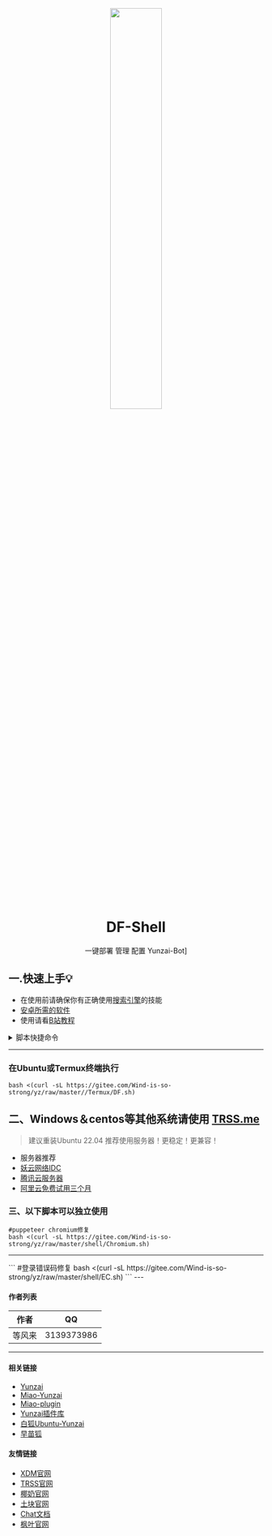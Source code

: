 
<p align="center">
  <a href="http://dengfenglai.cloud/"><img src="http://dengfenglai.cloud/Herta.png" width="45%" /></a>
</p>

<div align="center">

# DF-Shell

一键部署 管理 配置 Yunzai-Bot]

</div>

## 一.快速上手💡<br>
- 在使用前请确保你有正确使用[搜索引擎](baidu.com)的技能
- [安卓所需的软件](https://pan.baidu.com/s/1s4oWDWzzdP_ow5z6MJANIw?pwd=99xs)
- 使用请看[B站教程](https://b23.tv/2bkII8R)
<details>
  <summary>脚本快捷命令</summary>


  #### 快捷命令
| 指令 | 说明              |
|----|-----------------|
| u  | 在Termux启动Ubuntu |
| d  | 启动脚本            |
#### Yunzai-BOT快捷命令
| 指令 | 说明              |
|----|-----------------|
| yz | CD云崽根目录         |
| y  | 前台启动            |
| r  | 后台运行            |
| l  | 查看日志            |
| s  | 停止运行            |
| g  | 重置登录            |
#### Miao-Yunzai快捷命令
| 指令 | 说明              |
|----|-----------------|
| mz | CD喵崽根目录         | 
| m  | 前台启动喵崽         | 
| mr | 后台启动喵崽         |  
| ml | 查看喵崽日志         | 
| ms | 停止喵崽运行         |  
| mg | 重置喵崽账号         | 
#### 早苗Bot快捷命令
| 指令 | 说明              |
|----|-----------------|
| h | 启动脚本             |

</details>


<hr/>

### 在Ubuntu或Termux终端执行
```
bash <(curl -sL https://gitee.com/Wind-is-so-strong/yz/raw/master//Termux/DF.sh)
```


## 二、Windows＆centos等其他系统请使用 [TRSS.me](http://trss.me)
>建议重装Ubuntu 22.04
>推荐使用服务器！更稳定！更兼容！
- 服务器推荐
- [妖云网络IDC](https://02vps.cn/aff/DPUVCKMW)
- [腾讯云服务器](https://cloud.tencent.com/act/pro/seckill_season?fromSource=gwzcw.7285964.728964.7285964&utm_medium=cpc&utm_id=gwzcw.7285964.7285964.7285964)
- [阿里云免费试用三个月](https://free.aliyun.com/?utm_content=se_1013927383)
  

### 三、以下脚本可以独立使用

```
#puppeteer chromium修复
bash <(curl -sL https://gitee.com/Wind-is-so-strong/yz/raw/master/shell/Chromium.sh)
```
<hr>
```
#登录错误码修复
bash <(curl -sL https://gitee.com/Wind-is-so-strong/yz/raw/master/shell/EC.sh)
```
---


#### 作者列表
| 作者 | QQ |
| --- | --- |
|等风来|3139373986|

<hr/>


#### 相关链接

- [Yunzai](https://gitee.com/Le-niao/Yunzai-Bot)
- [Miao-Yunzai](https://gitee.com/yoimiya-kokomi/Miao-Yunzai)
- [Miao-plugin](https://gitee.com/yoimiya-kokomi/miao-plugin)
- [Yunzai插件库](https://gitee.com/yhArcadia/Yunzai-Bot-plugins-index)
- [白狐Ubuntu-Yunzai](https://gitee.com/baihu433/Ubuntu-Yunzai)
- [早苗狐](https://afdian.net/@Sanae)

#### 友情链接
- [XDM官网](https://hanxuan.cc/)
- [TRSS官网](https://trss.me/)
- [椰奶官网](https://www.yenai.ren/)
- [土块官网](https://tukuai.one/)
- [Chat文档](https://chatgpt-docs.err0r.top/)
- [枫叶官网](https://mapleleaves.cn/)
